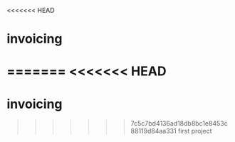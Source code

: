 <<<<<<< HEAD
# invoicing
=======
<<<<<<< HEAD
=======
# invoicing
>>>>>>> 7c5c7bd4136ad18db8bc1e8453c88119d84aa331
>>>>>>> first project
